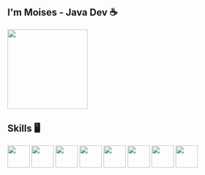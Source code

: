 ## I'm Moises - Java Dev ☕
<div align="left">
	<img height="180rem" src="https://github-readme-stats.vercel.app/api?username=moisescaldas&show_icons=true&theme=radical&include_all_commits=true&count_private=true" />

## Skills :desktop_computer:
<div>
	<img height="50px" src="https://cdn.jsdelivr.net/gh/devicons/devicon/icons/java/java-original.svg" />
	<img height="50px" src="https://cdn.jsdelivr.net/gh/devicons/devicon/icons/bash/bash-original.svg" />
    <img height="50px" src="https://cdn.jsdelivr.net/gh/devicons/devicon/icons/microsoftsqlserver/microsoftsqlserver-plain.svg" /> 
    <img height="50px" src="https://cdn.jsdelivr.net/gh/devicons/devicon/icons/docker/docker-original.svg" />      
	<img height="50px" src="https://cdn.jsdelivr.net/gh/devicons/devicon/icons/javascript/javascript-original.svg" />
	<img height="50px" src="https://cdn.jsdelivr.net/gh/devicons/devicon/icons/html5/html5-original.svg" />
	<img height="50px" src="https://cdn.jsdelivr.net/gh/devicons/devicon/icons/css3/css3-plain.svg" />          
	<img height="50px" src="https://cdn.jsdelivr.net/gh/devicons/devicon/icons/python/python-original-wordmark.svg" />
</div>
